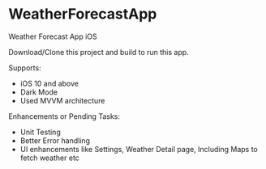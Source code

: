 # WeatherForecastApp
Weather Forecast App iOS

Download/Clone this project and build to run this app.

Supports:

* iOS 10 and above
* Dark Mode
* Used MVVM architecture

Enhancements or Pending Tasks:

* Unit Testing
* Better Error handling
* UI enhancements like Settings, Weather Detail page, Including Maps to fetch weather etc


